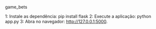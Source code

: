 game_bets

1:  Instale as dependência: pip install flask
2: Execute a aplicação: python app.py
3: Abra no navegador: http://127.0.0.1:5000.
